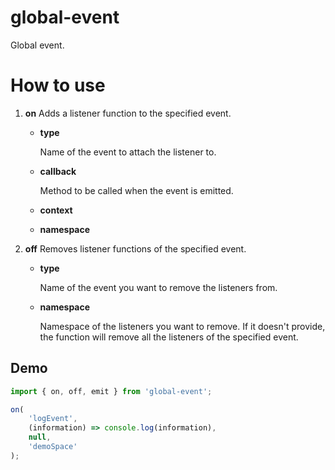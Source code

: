 # global-event
Global event.

# How to use

1. __on__
   Adds a listener function to the specified event.
   + __type__ 
   
     Name of the event to attach the listener to.
   + __callback__ 
   
     Method to be called when the event is emitted.
   + __context__ 
   + __namespace__ 
2. __off__
   Removes listener functions of the specified event.
   + __type__ 
   
     Name of the event you want to remove the listeners from.
   + __namespace__ 
   
     Namespace of the listeners you want to remove. If it doesn't provide, the function will remove all the listeners of the specified event.

## Demo

```javascript
import { on, off, emit } from 'global-event';

on(
    'logEvent', 
    (information) => console.log(information), 
    null, 
    'demoSpace'
);
```
